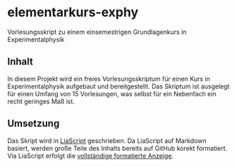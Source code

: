 # elementarkurs-exphy
Vorlesungsskript zu einem einsemestrigen Grundlagenkurs in Experimentalphysik

## Inhalt
In diesem Projekt wird ein freies Vorlesungsskriptum für einen Kurs in Experimentalphysik aufgebaut und bereitgestellt.
Das Skriptum ist ausgelegt für einen Umfang von 15 Vorlesungen, was selbst für ein Nebenfach ein recht geringes Maß ist.

## Umsetzung
Das Skript wird in [LiaScript](https://liascript.github.io/) geschrieben.
Da LiaScript auf Markdown basiert, werden große Teile des Inhalts bereits auf GitHub korekt formatiert.
Via LiaScript erfolgt die [vollständige formatierte Anzeige](https://liascript.github.io/course/?https://github.com/HerbertSchletter/elementarkurs-exphy/blob/main/skriptum.md).
